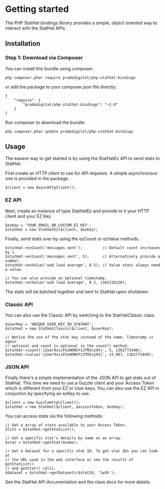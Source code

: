Getting started
===============

The PHP StatHat bindings library provides a simple, object oriented way
to interact with the StatHat APIs.


Installation
------------

### Step 1: Download via Composer

You can install this bundle using composer:

    php composer.phar require pradodigital/php-stathat-bindings

or add the package to your composer.json file directly:

    {
        "require": {
            "pradodigital/php-stathat-bindings": "~2.0"
        }
    }

Run composer to download the bundle:

    php composer.phar update pradodigital/php-stathat-bindings


Usage
-----

The easiest way to get started is by using the StatHatEz API to send stats to
StatHat.

First create an HTTP client to use for API requests. A simple asynchronous one
is provided in the package.

    $client = new AsyncHttpClient();

### EZ API

Next, create an instance of type StatHatEz and provide to it your HTTP client
and your EZ Key.

    $ezKey = 'YOUR_EMAIL_OR_CUSTOM_EZ_KEY';
    $statHat = new StatHatEz($client, $ezKey);

Finally, send stats over by using the ezCount or ezValue methods.

    $statHat->ezCount('messages sent');         // Default count increases by 1.
    $statHat->ezCount('messages sent', 5);      // Alternatively provide a number.
    $statHat->ezValue('ws0 load average', 0.5); // Value stats always need a value.

    // You can also provide an optional timestamp.
    $statHat->ezValue('ws0 load average', 0.2, 1363118126);

The stats will be batched together and sent to StatHat upon shutdown.

### Classic API

You can also use the Classic API by switching to the StatHatClassic class.

    $userKey = 'UNIQUE_USER_KEY_IN_STATHAT';
    $statHat = new StatHatClassic($client, $userKey);

    // Notice the use of the stat key instead of the name. Timestamp is again
    // optional and count is optional in the count() method.
    $statHat->count('i2oer9xisFGsHDNVYzJTM2cy9Xj', 5, 1362772440);
    $statHat->value('i2oer9xisFGsHDNVYzJTM2cy9Xj', 13.947, 1362772440);

### JSON API

Finally there's a simple implementation of the JSON API to get stats out of
StatHat. This time we need to use a Guzzle client and your Access Token which
is different from your EZ or User keys. You can also use the EZ API in
conjuction by specifying an ezKey to use.

    $client = new GuzzleHttp\Client();
    $statHat = new StatHat($client, $accessToken, $ezKey);

You can access stats via the following methods:

    // Get a array of stats available to your Access Token.
    $list = $statHat->getStatList();

    // Get a specific stat's details by name as an array.
    $stat = $statHat->getStat($name);

    // Get a dataset for a specific stat ID. To get stat IDs you can look at
    // the URL used in the web interface or see the results of getStatList()
    // and getStat() calls.
    $dataset = $statHat->getDatasets($statId, '1w3h');

See the StatHat API documentation and the class docs for more details.
